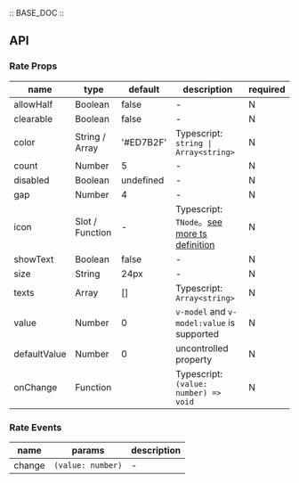 :: BASE_DOC ::

## API

### Rate Props

name | type | default | description | required
-- | -- | -- | -- | --
allowHalf | Boolean | false | \- | N
clearable | Boolean | false | \- | N
color | String / Array | '#ED7B2F' | Typescript: `string \| Array<string>` | N
count | Number | 5 | \- | N
disabled | Boolean | undefined | \- | N
gap | Number | 4 | \- | N
icon | Slot / Function | - | Typescript: `TNode`。[see more ts definition](https://github.com/Tencent/tdesign-vue-next/blob/develop/packages/components/common.ts) | N
showText | Boolean | false | \- | N
size | String | 24px | \- | N
texts | Array | [] | Typescript: `Array<string>` | N
value | Number | 0 | `v-model` and `v-model:value` is supported | N
defaultValue | Number | 0 | uncontrolled property | N
onChange | Function |  | Typescript: `(value: number) => void`<br/> | N

### Rate Events

name | params | description
-- | -- | --
change | `(value: number)` | \-
